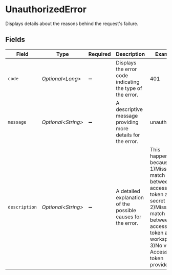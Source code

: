 # UnauthorizedError

Displays details about the reasons behind the request's failure.


## Fields

| Field                                                                                                                                                      | Type                                                                                                                                                       | Required                                                                                                                                                   | Description                                                                                                                                                | Example                                                                                                                                                    |
| ---------------------------------------------------------------------------------------------------------------------------------------------------------- | ---------------------------------------------------------------------------------------------------------------------------------------------------------- | ---------------------------------------------------------------------------------------------------------------------------------------------------------- | ---------------------------------------------------------------------------------------------------------------------------------------------------------- | ---------------------------------------------------------------------------------------------------------------------------------------------------------- |
| `code`                                                                                                                                                     | *Optional\<Long>*                                                                                                                                          | :heavy_minus_sign:                                                                                                                                         | Displays the error code indicating the type of the error.                                                                                                  | 401                                                                                                                                                        |
| `message`                                                                                                                                                  | *Optional\<String>*                                                                                                                                        | :heavy_minus_sign:                                                                                                                                         | A descriptive message providing more details for the error.                                                                                                | unauthorized                                                                                                                                               |
| `description`                                                                                                                                              | *Optional\<String>*                                                                                                                                        | :heavy_minus_sign:                                                                                                                                         | A detailed explanation of the possible causes for the error.<br/>                                                                                          | This happens because of 1)Miss match between access token and secret key 2)Miss match between access token and workspace 3)No valid Access token provided. |